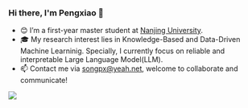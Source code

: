 ### Hi there, I'm Pengxiao 👋

- 😊 I’m a first-year master student at [Nanjing University](https://www.nju.edu.cn/).
- 🎓 My research interest lies in Knowledge-Based and Data-Driven Machine Learninig. Specially, I currently focus on reliable and interpretable Large Language Model(LLM).
- 📫 Contact me via songpx@yeah.net, welcome to collaborate and communicate!
<a href="">
  <img align="left" src="https://github-readme-stats.vercel.app/api?username=pengxiao-song&count_private=true&show_icons=true" />
</a>  


<!--
**lihaitao18375278/lihaitao18375278** is a ✨ _special_ ✨ repository because its `README.md` (this file) appears on your GitHub profile.

Here are some ideas to get you started:

- 🔭 I’m currently working on ...
- 🌱 I’m currently learning ...
- 👯 I’m looking to collaborate on ...
- 🤔 I’m looking for help with ...
- 💬 Ask me about ...
- 📫 How to reach me: ...
- 😄 Pronouns: ...
- ⚡ Fun fact: ...
-->
